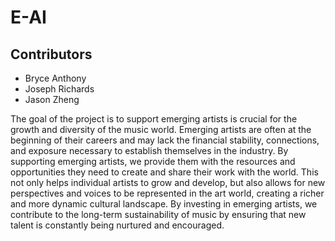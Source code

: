 # E-AI

## Contributors
- Bryce Anthony
- Joseph Richards
- Jason Zheng

The goal of the project is to support emerging artists is crucial for the growth and diversity of the music world.
    Emerging artists are often at the beginning of their careers and may lack the financial stability,
    connections, and exposure necessary to establish themselves in the industry. By supporting
    emerging artists, we provide them with the resources and opportunities they need to create and
    share their work with the world. This not only helps individual artists to grow and develop, but
    also allows for new perspectives and voices to be represented in the art world, creating a
    richer and more dynamic cultural landscape. By investing in emerging artists, we
    contribute to the long-term sustainability of music by ensuring that new talent is constantly
    being nurtured and encouraged.



